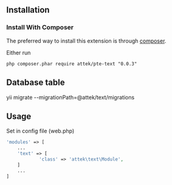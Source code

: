 Installation
------------

### Install With Composer

The preferred way to install this extension is through [composer](http://getcomposer.org/download/).

Either run

```
php composer.phar require attek/pte-text "0.0.3"
```

## Database table
yii migrate --migrationPath=@attek/text/migrations

## Usage

Set in config file (web.php)
```php
'modules' => [
    ...
    'text' => [
            'class' => 'attek\text\Module',            
    ]
    ...
]
```